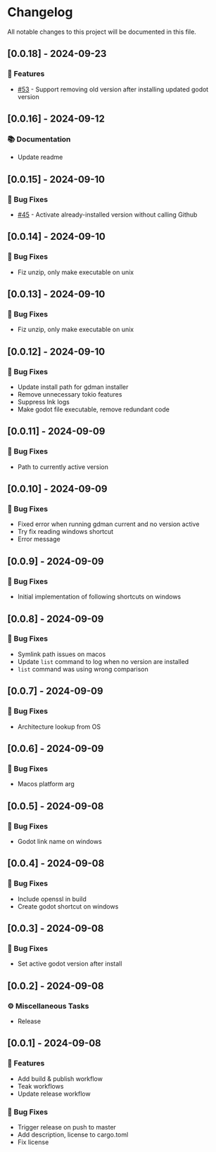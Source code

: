 # Changelog

All notable changes to this project will be documented in this file.

## [0.0.18] - 2024-09-23

### 🚀 Features

- [#53](https://github.com/devklick/gdman/pull/53) - Support removing old version after installing updated godot version

<!-- generated by git-cliff -->
<!-- generated by git-cliff -->
## [0.0.16] - 2024-09-12

### 📚 Documentation

- Update readme

<!-- generated by git-cliff -->
## [0.0.15] - 2024-09-10

### 🐛 Bug Fixes

- [#45](https://github.com/devklick/gdman-rs/pull/45) - Activate already-installed version without calling Github

<!-- generated by git-cliff -->
## [0.0.14] - 2024-09-10

### 🐛 Bug Fixes

- Fiz unzip, only make executable on unix

<!-- generated by git-cliff -->
## [0.0.13] - 2024-09-10

### 🐛 Bug Fixes

- Fiz unzip, only make executable on unix

<!-- generated by git-cliff -->
## [0.0.12] - 2024-09-10

### 🐛 Bug Fixes

- Update install path for gdman installer
- Remove unnecessary tokio features
- Suppress lnk logs
- Make godot file executable, remove redundant code

<!-- generated by git-cliff -->
## [0.0.11] - 2024-09-09

### 🐛 Bug Fixes

- Path to currently active version

<!-- generated by git-cliff -->
## [0.0.10] - 2024-09-09

### 🐛 Bug Fixes

- Fixed error when running gdman current and no version active
- Try fix reading windows shortcut
- Error message

<!-- generated by git-cliff -->
## [0.0.9] - 2024-09-09

### 🐛 Bug Fixes

- Initial implementation of following shortcuts on windows

<!-- generated by git-cliff -->
## [0.0.8] - 2024-09-09

### 🐛 Bug Fixes

- Symlink path issues on macos
- Update `list` command to log when no version are installed
- `list` command was using wrong comparison

<!-- generated by git-cliff -->
## [0.0.7] - 2024-09-09

### 🐛 Bug Fixes

- Architecture lookup from OS

<!-- generated by git-cliff -->
## [0.0.6] - 2024-09-09

### 🐛 Bug Fixes

- Macos platform arg

<!-- generated by git-cliff -->
## [0.0.5] - 2024-09-08

### 🐛 Bug Fixes

- Godot link name on windows

<!-- generated by git-cliff -->
## [0.0.4] - 2024-09-08

### 🐛 Bug Fixes

- Include openssl in build
- Create godot shortcut on windows

<!-- generated by git-cliff -->
## [0.0.3] - 2024-09-08

### 🐛 Bug Fixes

- Set active godot version after install

<!-- generated by git-cliff -->
## [0.0.2] - 2024-09-08

### ⚙️ Miscellaneous Tasks

- Release

<!-- generated by git-cliff -->
## [0.0.1] - 2024-09-08

### 🚀 Features

- Add build & publish workflow
- Teak workflows
- Update release workflow

### 🐛 Bug Fixes

- Trigger release on push to master
- Add description, license to cargo.toml
- Fix license

<!-- generated by git-cliff -->
